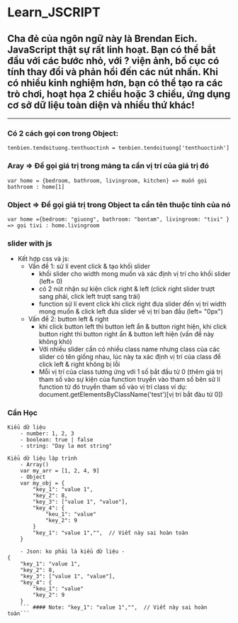 # Learn_JSCRIPT
## Cha đẻ của ngôn ngữ này là Brendan Eich. JavaScript thật sự rất linh hoạt. Bạn có thể bắt đầu với các bước nhỏ, với ? viện ảnh, bố cục có tính thay đổi và phản hồi đến các nút nhấn. Khi có nhiều kinh nghiệm hơn, bạn có thể tạo ra các trò chơi, hoạt họa 2 chiều hoặc 3 chiều, ứng dụng cơ sở dữ liệu toàn diện và nhiều thứ khác!
***
### Có 2 cách gọi con trong Object: 
``` tenbien.tendoituong.tenthuoctinh = tenbien.tendoituong['tenthuoctinh'] ```
### Aray => Để gọi giá trị trong mảng ta cần vị trí của giá trị đó
``` var home = {bedroom, bathroom, livingroom, kitchen} => muốn gọi bathroom : home[1] ```
### Object => Để gọi giá trị trong Object ta cần tên thuộc tính của nó
``` var home ={bedroom: "giuong", bathroom: "bontam", livingroom: "tivi" } => gọi tivi : home.livingroom ```
### slider with js 
+ Kết hợp css và js: 
    - Vấn đề 1: sử lí event click & tạo khối slider
        - khối slider cho width mong muốn và xác định vị trí cho khối slider (left= 0)
        - có 2 nút nhận sự kiện click right & left (click right slider trượt sang phải, click left trượt sang trái)
        - function sử lí event click khi click right đưa slider đến vị trí width mong muốn & click left đưa slider về vị trí ban đầu (left= "0px")
    - Vấn đề 2: button left & right
        - khi click button left thì button left ẩn & button right hiện, khi click button right thì button   right ẩn & button left hiện (vấn đề này không khó)
        - Với nhiều slider cần có nhiều class name nhưng class của các slider  có tên giống nhau, lúc này ta xác định vị trí của class để click left & right không bị lỗi   
        - Mỗi vị trí của class tương ứng với 1 số bắt đầu từ 0 (thêm giá trị tham số vào sự kiện của function        truyền  vào tham số bên sử lí function từ đó truyền tham số vào vị trí class ví dụ:                    document.getElementsByClassName('test')[vị trí bắt đàu từ 0])

### Cần Học
    Kiểu dữ liệu 
        - number: 1, 2, 3
        - boolean: true | false
        - string: "Day la mot string"

    Kiểu dữ liệu lập trình
        - Array()
        var my_arr = [1, 2, 4, 9]
        - Object
        var my_obj = {
            "key_1": "value 1", 
            "key_2": 8,
            "key_3": ["value 1", "value"],
            "key_4": {
                "keu_1": "value"
                "key_2": 9
            }
            "key_1": "value 1","",  // Viết này sai hoàn toàn
        }

        - Json: ko phải là kiểu dữ liệu -
    {
        "key_1": "value 1", 
        "key_2": 8,
        "key_3": ["value 1", "value"],
        "key_4": {
            "keu_1": "value"
            "key_2": 9
        }
        ``` #### Note: "key_1": "value 1","",  // Viết này sai hoàn toàn```

